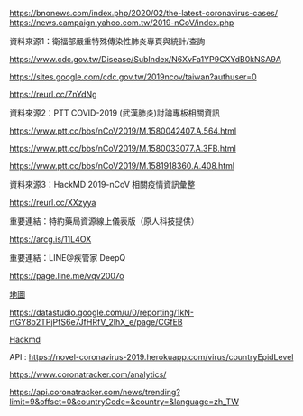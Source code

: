https://bnonews.com/index.php/2020/02/the-latest-coronavirus-cases/
https://news.campaign.yahoo.com.tw/2019-nCoV/index.php


資料來源1：衛福部嚴重特殊傳染性肺炎專頁與統計/查詢

https://www.cdc.gov.tw/Disease/SubIndex/N6XvFa1YP9CXYdB0kNSA9A

https://sites.google.com/cdc.gov.tw/2019ncov/taiwan?authuser=0

https://reurl.cc/ZnYdNg

 

資料來源2：PTT COVID-2019 (武漢肺炎)討論專板相關資訊

https://www.ptt.cc/bbs/nCoV2019/M.1580042407.A.564.html

https://www.ptt.cc/bbs/nCoV2019/M.1580033077.A.3FB.html

https://www.ptt.cc/bbs/nCoV2019/M.1581918360.A.408.html

 

資料來源3：HackMD 2019-nCoV 相關疫情資訊彙整

https://reurl.cc/XXzyya

 

重要連結：特約藥局資源線上儀表版（原人科技提供）

https://arcg.is/11L4OX

 

重要連結：LINE@疾管家 DeepQ

https://page.line.me/vqv2007o

[地圖](https://storymaps.arcgis.com/stories/4fdc0d03d3a34aa485de1fb0d2650ee0)

https://datastudio.google.com/u/0/reporting/1kN-rtGY8b2TPjPfS6e7JfHRfV_2lhX_e/page/CGfEB

[Hackmd](https://hackmd.io/@billy3321/2019-nCoV/https%3A%2F%2Fhackmd.io%2F%40billy3321%2F2019-nCoV)


API : https://novel-coronavirus-2019.herokuapp.com/virus/countryEpidLevel

https://www.coronatracker.com/analytics/

https://api.coronatracker.com/news/trending?limit=9&offset=0&countryCode=&country=&language=zh_TW